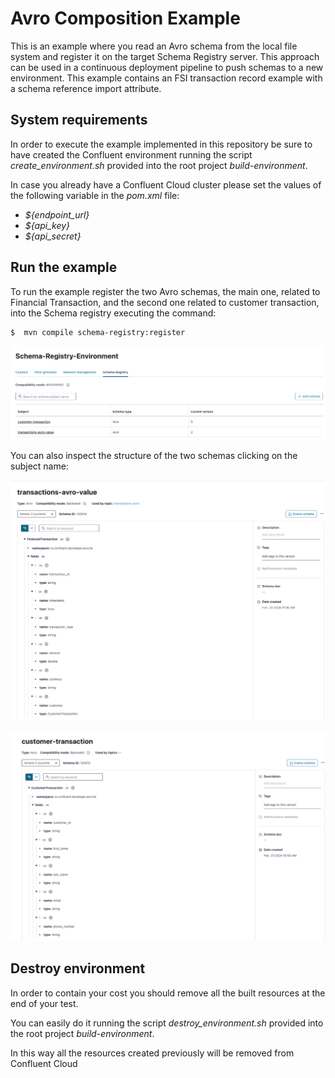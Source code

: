 # Avro Composition Example
This is an example where you read an Avro schema from the local file system and register it on the target Schema Registry server.
This approach can be used in a continuous deployment pipeline to push schemas to a new environment.
This example contains an FSI transaction record example with a schema reference import attribute.

## System requirements
In order to execute the example implemented in this repository be sure to have created the Confluent environment
running the script _create_environment.sh_ provided into the root project _build-environment_.

In case you already have a Confluent Cloud cluster please set the values of the following variable in the _pom.xml_ file:

- _${endpoint_url}_
- _${api_key}_
- _${api_secret}_

## Run the example
To run the example register the two Avro schemas, the main one, related to Financial Transaction, and the second one
related to customer transaction, into the Schema registry executing the command:

```
$  mvn compile schema-registry:register  
```

![List of schemas](assets/images/avro-schema-registry.png)

You can also inspect the structure of the two schemas clicking on the subject name:

![Financial_Transaction](assets/images/financial-transaction-avro.png)

![Financial_Transaction](assets/images/customer-transaction-avro.png)

## Destroy environment
In order to contain your cost you should remove all the built resources at the end of your test.

You can easily do it running the script _destroy_environment.sh_ provided into the root project _build-environment_.

In this way all the resources created previously will be removed from Confluent Cloud